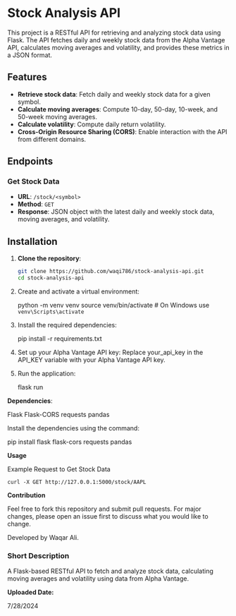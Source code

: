 # Stock Analysis API

This project is a RESTful API for retrieving and analyzing stock data using Flask. The API fetches daily and weekly stock data from the Alpha Vantage API, calculates moving averages and volatility, and provides these metrics in a JSON format.

## Features
- **Retrieve stock data**: Fetch daily and weekly stock data for a given symbol.
- **Calculate moving averages**: Compute 10-day, 50-day, 10-week, and 50-week moving averages.
- **Calculate volatility**: Compute daily return volatility.
- **Cross-Origin Resource Sharing (CORS)**: Enable interaction with the API from different domains.

## Endpoints
### Get Stock Data
- **URL**: `/stock/<symbol>`
- **Method**: `GET`
- **Response**: JSON object with the latest daily and weekly stock data, moving averages, and volatility.

## Installation

1. **Clone the repository**:
   ```sh
   git clone https://github.com/waqi786/stock-analysis-api.git
   cd stock-analysis-api

2. Create and activate a virtual environment:
   
   python -m venv venv
   source venv/bin/activate  # On Windows use `venv\Scripts\activate`

3. Install the required dependencies:

   pip install -r requirements.txt

4. Set up your Alpha Vantage API key:
Replace your_api_key in the API_KEY variable with your Alpha Vantage API key.

5. Run the application:

   flask run

**Dependencies**:

Flask
Flask-CORS
requests
pandas

Install the dependencies using the command:

   pip install flask flask-cors requests pandas

**Usage**

Example Request to Get Stock Data

    curl -X GET http://127.0.0.1:5000/stock/AAPL

**Contribution**

Feel free to fork this repository and submit pull requests. For major changes, please open an issue first to discuss what you would like to change.

Developed by Waqar Ali.


### Short Description

A Flask-based RESTful API to fetch and analyze stock data, calculating moving averages and volatility using data from Alpha Vantage.

**Uploaded Date:**

7/28/2024
